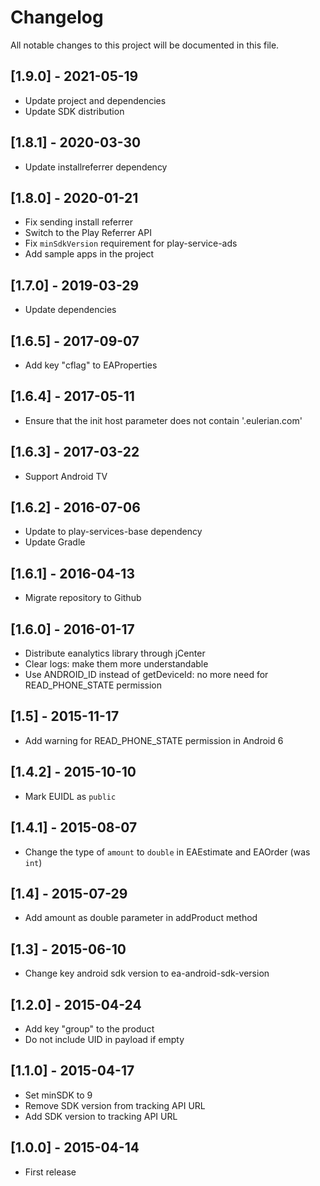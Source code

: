 # Changelog

All notable changes to this project will be documented in this file.

## [1.9.0] - 2021-05-19

- Update project and dependencies
- Update SDK distribution

## [1.8.1] - 2020-03-30

- Update installreferrer dependency

## [1.8.0] - 2020-01-21

- Fix sending install referrer
- Switch to the Play Referrer API
- Fix `minSdkVersion` requirement for play-service-ads
- Add sample apps in the project

## [1.7.0] - 2019-03-29

- Update dependencies

## [1.6.5] - 2017-09-07

- Add key "cflag" to EAProperties

## [1.6.4] - 2017-05-11

- Ensure that the init host parameter does not contain '.eulerian.com'

## [1.6.3] - 2017-03-22

- Support Android TV

## [1.6.2] - 2016-07-06

- Update to play-services-base dependency
- Update Gradle

## [1.6.1] - 2016-04-13

- Migrate repository to Github

## [1.6.0] - 2016-01-17

- Distribute eanalytics library through jCenter
- Clear logs: make them more understandable
- Use ANDROID_ID instead of getDeviceId: no more need for READ_PHONE_STATE permission

## [1.5] - 2015-11-17

- Add warning for READ_PHONE_STATE permission in Android 6

## [1.4.2] - 2015-10-10

- Mark EUIDL as `public`

## [1.4.1] - 2015-08-07

- Change the type of `amount` to `double` in EAEstimate and EAOrder (was `int`)

## [1.4] - 2015-07-29

- Add amount as double parameter in addProduct method

## [1.3] - 2015-06-10

- Change key android sdk version to ea-android-sdk-version

## [1.2.0] - 2015-04-24

- Add key "group" to the product
- Do not include UID in payload if empty

## [1.1.0] - 2015-04-17

- Set minSDK to 9
- Remove SDK version from tracking API URL
- Add SDK version to tracking API URL

## [1.0.0] - 2015-04-14

- First release
